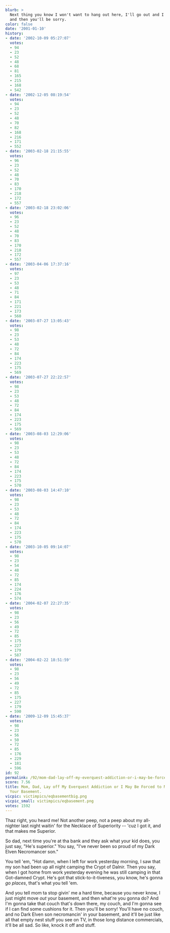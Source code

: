 ```yaml
---
blurb: >
  Next thing you know I won't want to hang out here, I'll go out and I'll get a JOB,
  and then you'll be sorry.
color: false
date: '2001-01-10'
history:
- date: '2002-10-09 05:27:07'
  votes:
  - 94
  - 23
  - 52
  - 48
  - 68
  - 81
  - 165
  - 215
  - 168
  - 542
- date: '2002-12-05 08:19:54'
  votes:
  - 94
  - 23
  - 52
  - 48
  - 70
  - 82
  - 168
  - 216
  - 171
  - 552
- date: '2003-02-18 21:15:55'
  votes:
  - 96
  - 23
  - 52
  - 48
  - 70
  - 83
  - 170
  - 218
  - 172
  - 557
- date: '2003-02-18 23:02:06'
  votes:
  - 96
  - 23
  - 52
  - 48
  - 70
  - 83
  - 170
  - 218
  - 172
  - 557
- date: '2003-04-06 17:37:16'
  votes:
  - 97
  - 23
  - 53
  - 48
  - 71
  - 84
  - 171
  - 221
  - 173
  - 560
- date: '2003-07-27 13:05:43'
  votes:
  - 98
  - 23
  - 53
  - 48
  - 72
  - 84
  - 174
  - 223
  - 175
  - 569
- date: '2003-07-27 22:22:57'
  votes:
  - 98
  - 23
  - 53
  - 48
  - 72
  - 84
  - 174
  - 223
  - 175
  - 569
- date: '2003-08-03 12:29:06'
  votes:
  - 98
  - 23
  - 53
  - 48
  - 72
  - 84
  - 174
  - 223
  - 175
  - 570
- date: '2003-08-03 14:47:10'
  votes:
  - 98
  - 23
  - 53
  - 48
  - 72
  - 84
  - 174
  - 223
  - 175
  - 570
- date: '2003-10-05 09:14:07'
  votes:
  - 98
  - 23
  - 54
  - 48
  - 72
  - 85
  - 174
  - 224
  - 176
  - 574
- date: '2004-02-07 22:27:35'
  votes:
  - 98
  - 23
  - 56
  - 49
  - 72
  - 85
  - 175
  - 227
  - 179
  - 587
- date: '2004-02-22 18:51:59'
  votes:
  - 98
  - 23
  - 56
  - 49
  - 72
  - 85
  - 175
  - 227
  - 179
  - 590
- date: '2009-12-09 15:45:37'
  votes:
  - 98
  - 23
  - 56
  - 50
  - 72
  - 85
  - 176
  - 229
  - 181
  - 596
id: 92
permalink: /92/mom-dad-lay-off-my-everquest-addiction-or-i-may-be-forced-to-move-out-of-your-basement/
score: 7.56
title: Mom, Dad, Lay off My Everquest Addiction or I May Be Forced to Move Out of
  Your Basement.
vicpic: victimpics/eqbasementbig.png
vicpic_small: victimpics/eqbasement.png
votes: 1592
---
```


Thaz right, you heard me! Not another peep, not a peep about my
all-nighter last night waitin' for the Necklace of Superiority -- 'cuz I
got it, and that makes me Superior.

So dad, next time you're at tha bank and they ask what your kid does,
you just say, "He's superior." You say, "I've never been so proud of my
Dark Elven Necromancer son."

You tell 'em, "Hot damn, when I left for work yesterday morning, I saw
that my son had been up all night camping the Crypt of Dalnir. Then you
say, when I got home from work yesterday evening he was still camping in
that Got-damned Crypt. He's got that stick-to-it-tiveness, you know,
he's gonna *go places*, that's what you tell 'em.

And you tell mom ta stop givin' me a hard time, because you never know,
I just might move *out* your basement, and then what're you gonna do?
And I'm gonna take that couch that's down there, my couch, and I'm gonna
see if I can find some cushions for it. Then you'll be sorry! You'll
have no couch, and no Dark Elven son necromancin' in your basement, and
it'll be just like all that empty nest stuff you see on TV, in those
long distance commercials, it'll be all sad. So like, knock it off and
stuff.